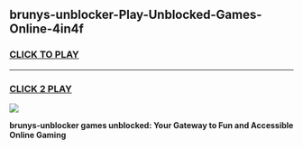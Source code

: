 
## brunys-unblocker-Play-Unblocked-Games-Online-4in4f
<h3>
<a href="https://premium76.site?title=brunys-unblocker&ref=25A">CLICK TO PLAY</a></h3>
<hr>

<h3>
<a href="https://premium76.site?title=brunys-unblocker&ref=25A">CLICK 2 PLAY</a>
  
</h3>

<a href="https://premium76.site?title=brunys-unblocker&ref=25A"><img src="https://clearcache.store/games.png"></a>


**brunys-unblocker games unblocked: Your Gateway to Fun and Accessible Online Gaming**
